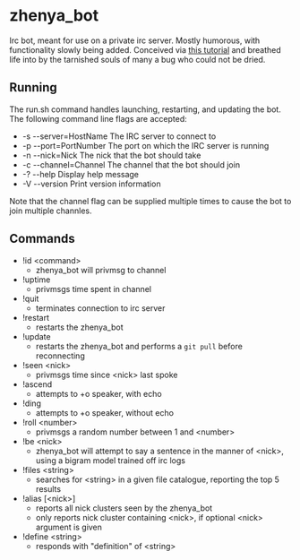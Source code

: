 zhenya\_bot
==========

Irc bot, meant for use on a private irc server. Mostly humorous, with
functionality slowly being added. Conceived via [this
tutorial](http://www.haskell.org/haskellwiki/Roll_your_own_IRC_bot) and breathed
life into by the tarnished souls of many a bug who could not be dried. 

Running
-------

The run.sh command handles launching, restarting, and updating the bot. The
following command line flags are accepted:

  * -s --server=HostName        The IRC server to connect to
  * -p --port=PortNumber        The port on which the IRC server is running
  * -n --nick=Nick              The nick that the bot should take
  * -c --channel=Channel        The channel that the bot should join
  * -? --help                   Display help message
  * -V --version                Print version information

Note that the channel flag can be supplied multiple times to cause the bot to
join multiple channles.

Commands
---------

   - !id \<command\>
      - zhenya_bot will privmsg <command> to channel
   - !uptime
      - privmsgs time spent in channel
   - !quit
      - terminates connection to irc server
   - !restart
      - restarts the zhenya_bot
   - !update
      - restarts the zhenya_bot and performs a `git pull` before reconnecting
   - !seen \<nick\>
      - privmsgs time since \<nick\> last spoke
   - !ascend
      - attempts to +o speaker, with echo
   - !ding
      - attempts to +o speaker, without echo
   - !roll \<number\> 
      - privmsgs a random number between 1 and \<number\>
   - !be \<nick\>
      - zhenya_bot will attempt to say a sentence in the manner of \<nick\>, using a bigram model trained off irc logs
   - !files \<string\>
      - searches for \<string\> in a given file catalogue, reporting the top 5 results
   - !alias \[\<nick\>\]
      - reports all nick clusters seen by the zhenya_bot
      - only reports nick cluster containing \<nick\>, if optional \<nick\> argument is given
   - !define \<string\>
      - responds with "definition" of \<string\>
